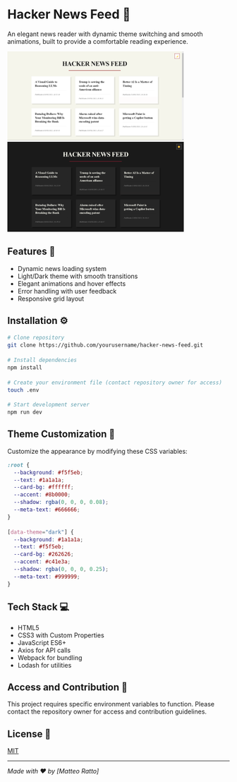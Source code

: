 # Hacker News Feed 📰

An elegant news reader with dynamic theme switching and smooth animations, built to provide a comfortable reading experience.

[<img src="./public/image/screen-light.png" alt="Light Theme Screenshot" width="400"/>](./public/image/screen-light.png)
[<img src="./public/image/screen-dark.png" alt="Dark Theme Screenshot" width="400"/>](./public/image/screen-dark.png)

## Features 🚀

- Dynamic news loading system
- Light/Dark theme with smooth transitions
- Elegant animations and hover effects
- Error handling with user feedback
- Responsive grid layout

## Installation ⚙️

```bash
# Clone repository
git clone https://github.com/yourusername/hacker-news-feed.git

# Install dependencies
npm install

# Create your environment file (contact repository owner for access)
touch .env

# Start development server
npm run dev
```

## Theme Customization 🎨

Customize the appearance by modifying these CSS variables:

```css
:root {
  --background: #f5f5eb;
  --text: #1a1a1a;
  --card-bg: #ffffff;
  --accent: #8b0000;
  --shadow: rgba(0, 0, 0, 0.08);
  --meta-text: #666666;
}

[data-theme="dark"] {
  --background: #1a1a1a;
  --text: #f5f5eb;
  --card-bg: #262626;
  --accent: #c41e3a;
  --shadow: rgba(0, 0, 0, 0.25);
  --meta-text: #999999;
}
```

## Tech Stack 💻

- HTML5
- CSS3 with Custom Properties
- JavaScript ES6+
- Axios for API calls
- Webpack for bundling
- Lodash for utilities

## Access and Contribution 🔑

This project requires specific environment variables to function. Please contact the repository owner for access and contribution guidelines.

## License 📄

[MIT](./LICENSE)

---

_Made with ❤️ by [Matteo Ratto]_
